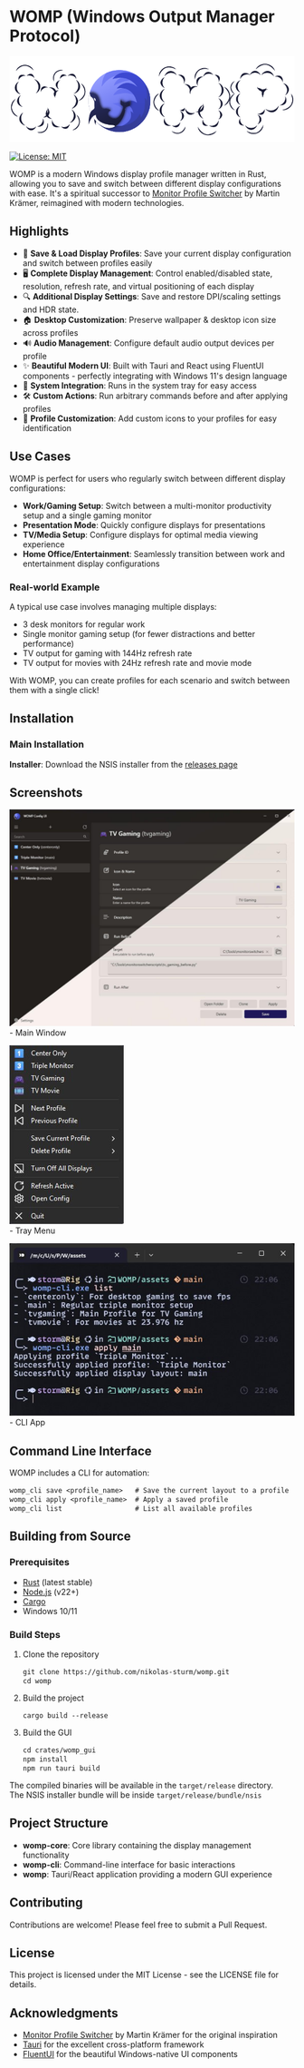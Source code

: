 # WOMP (Windows Output Manager Protocol)

<picture>
  <source media="(prefers-color-scheme: dark)" srcset="assets/banner_white.png">
  <source media="(prefers-color-scheme: light)" srcset="assets/banner_dark.png">
  <img alt="Fallback image description" src="assets/banner_dark.png">
</picture>

[![License: MIT](https://img.shields.io/badge/License-MIT-yellow.svg)](https://opensource.org/licenses/MIT)

WOMP is a modern Windows display profile manager written in Rust, allowing you to save and switch between different display configurations with ease. It's a spiritual successor to [Monitor Profile Switcher](https://sourceforge.net/projects/monitorswitcher/) by Martin Krämer, reimagined with modern technologies.

## Highlights

- 💾 **Save & Load Display Profiles**: Save your current display configuration and switch between profiles easily
- 🖥️ **Complete Display Management**: Control enabled/disabled state, resolution, refresh rate, and virtual positioning of each display
- 🔍 **Additional Display Settings**: Save and restore DPI/scaling settings and HDR state.
- 🏠 **Desktop Customization**: Preserve wallpaper & desktop icon size across profiles
- 🔊 **Audio Management**: Configure default audio output devices per profile
- ✨ **Beautiful Modern UI**: Built with Tauri and React using FluentUI components - perfectly integrating with Windows 11's design language
- 🔄 **System Integration**: Runs in the system tray for easy access
- 🛠️ **Custom Actions**: Run arbitrary commands before and after applying profiles
- 🎨 **Profile Customization**: Add custom icons to your profiles for easy identification

## Use Cases

WOMP is perfect for users who regularly switch between different display configurations:

- **Work/Gaming Setup**: Switch between a multi-monitor productivity setup and a single gaming monitor
- **Presentation Mode**: Quickly configure displays for presentations
- **TV/Media Setup**: Configure displays for optimal media viewing experience
- **Home Office/Entertainment**: Seamlessly transition between work and entertainment display configurations

### Real-world Example

A typical use case involves managing multiple displays:
- 3 desk monitors for regular work
- Single monitor gaming setup (for fewer distractions and better performance)
- TV output for gaming with 144Hz refresh rate
- TV output for movies with 24Hz refresh rate and movie mode

With WOMP, you can create profiles for each scenario and switch between them with a single click!

## Installation

### Main Installation

 **Installer**: Download the NSIS installer from the [releases page](https://github.com/nikolas-sturm/WOMP/releases)

## Screenshots

![Main Window](./assets/main_window.jpg)\
\- Main Window

![Tray Menu](./assets/tray_menu.jpg)\
\- Tray Menu

![CLI](./assets/cli.jpg)\
\- CLI App

## Command Line Interface

WOMP includes a CLI for automation:

```
womp_cli save <profile_name>   # Save the current layout to a profile
womp_cli apply <profile_name>  # Apply a saved profile
womp_cli list                  # List all available profiles
```

## Building from Source

### Prerequisites

- [Rust](https://www.rust-lang.org/tools/install) (latest stable)
- [Node.js](https://nodejs.org/) (v22+)
- [Cargo](https://doc.rust-lang.org/cargo/getting-started/installation.html)
- Windows 10/11

### Build Steps

1. Clone the repository
   ```
   git clone https://github.com/nikolas-sturm/womp.git
   cd womp
   ```

2. Build the project
   ```
   cargo build --release
   ```

3. Build the GUI
   ```
   cd crates/womp_gui
   npm install
   npm run tauri build
   ```

The compiled binaries will be available in the `target/release` directory.\
The NSIS installer bundle will be inside `target/release/bundle/nsis`

## Project Structure

- **womp-core**: Core library containing the display management functionality
- **womp-cli**: Command-line interface for basic interactions
- **womp**: Tauri/React application providing a modern GUI experience

## Contributing

Contributions are welcome! Please feel free to submit a Pull Request.

## License

This project is licensed under the MIT License - see the LICENSE file for details.

## Acknowledgments

- [Monitor Profile Switcher](https://sourceforge.net/projects/monitorswitcher/) by Martin Krämer for the original inspiration
- [Tauri](https://tauri.app/) for the excellent cross-platform framework
- [FluentUI](https://react.fluentui.dev/) for the beautiful Windows-native UI components
